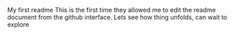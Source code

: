 My first readme
This is the first time they allowed me to edit the readme document from the github interface.
Lets see how thing unfolds, can wait to explore
